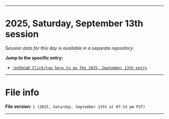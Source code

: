 
***

# 2025, Saturday, September 13th session

_Session data for this day is available in a separate repository._

**Jump to the specific entry:**

- [:octocat: `Click/tap here to go the 2025, September 13th entry`](https://github.com/seanpm2001/SeansLifeArchive_Images_TinyTower_Y2025/tree/SeansLifeArchive_Images_TinyTower_Y2025_Main-dev/2025/09_September/13/)

***

# File info

**File version:** `1 (2025, Saturday, September 13th at 07:14 pm PST)`

***
